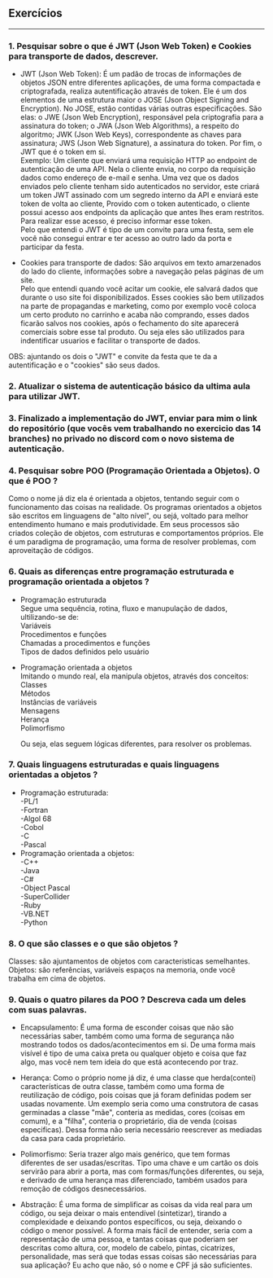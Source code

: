 ## Exercícios
---

### 1. Pesquisar sobre o que é JWT (Json Web Token) e Cookies para transporte de dados, descrever.

- JWT (Json Web Token):
É  um padão de trocas de informações de objetos JSON entre diferentes aplicações, de uma forma compactada e criptografada, realiza autentificação através de token. Ele é um dos elementos de uma estrutura maior o JOSE (Json Object Signing and Encryption). No JOSE, estão contidas várias outras especificações. São elas: o JWE (Json Web Encryption), responsável pela criptografia para a assinatura do token; o JWA (Json Web Algorithms), a respeito do algoritmo; JWK (Json Web Keys), correspondente as chaves para assinatura; JWS (Json Web Signature), a assinatura do token. Por fim, o JWT que é o token em si.<br>
Exemplo: Um cliente que enviará uma requisição HTTP ao endpoint de autenticação de uma API. Nela o cliente envia, no corpo da requisição dados como endereço de e-mail e senha. Uma vez que os dados enviados pelo cliente tenham sido autenticados no servidor, este criará um token JWT assinado com um segredo interno da API e enviará este token de volta ao cliente, Provido com o token autenticado, o cliente possui acesso aos endpoints da aplicação que antes lhes eram restritos. Para realizar esse acesso, é preciso informar esse token.<br>
Pelo que entendi o JWT é tipo de um convite para uma festa, sem ele você não consegui entrar e ter acesso ao outro lado da porta e participar da festa.

- Cookies para transporte de dados:
São arquivos em texto amarzenados do lado do cliente, informações sobre a navegação pelas páginas de um site.<br>
Pelo que entendi quando você acitar um cookie, ele salvará dados que durante o uso site foi disponibilizados. Esses cookies são bem utilizados na parte de propagandas e marketing, como por exemplo você coloca um certo produto no carrinho e acaba não comprando, esses dados ficarão salvos nos cookies, após o fechamento do site aparecerá comerciais sobre esse tal produto. Ou seja eles são utilizados para indentificar usuarios e facilitar o transporte de dados.

OBS: ajuntando os dois o "JWT" e convite da festa que te da a autentificação e o "cookies" são seus dados.

### 2. Atualizar o sistema de autenticação básico da ultima aula para utilizar JWT.

### 3. Finalizado a implementação do JWT, enviar para mim o link do repositório (que vocês vem trabalhando no exercicio das 14 branches) no privado no discord com o novo sistema de autenticação.

### 4. Pesquisar sobre POO (Programação Orientada a Objetos). O que é POO ?
Como o nome já diz ela é orientada a objetos, tentando seguir com o funcionamento das coisas na realidade. Os programas orientados a objetos são escritos em linguagens de "alto nível", ou sejá, voltado para melhor entendimento humano e mais produtividade. Em seus processos são criados coleção de objetos, com estruturas e comportamentos próprios. Ele é um paradigma de programação, uma forma de resolver problemas, com aproveitação de códigos.

### 6. Quais as diferenças entre programação estruturada e programação orientada a objetos ?
- Programação estruturada<br>
Segue uma sequência, rotina, fluxo e manupulação de dados, ultilizando-se de:<br>
    Variáveis<br>
    Procedimentos e funções<br>
    Chamadas a procedimentos e funções<br>
    Tipos de dados definidos pelo usuário<br>

- Programação orientada a objetos<br>
Imitando o mundo real, ela manipula objetos, através dos conceitos:<br>
  Classes<br>
  Métodos	<br>
  Instâncias de variáveis<br>
  Mensagens	<br>
  Herança	<br>
  Polimorfismo<br>

  Ou seja, elas seguem lógicas diferentes, para resolver os problemas.

### 7. Quais linguagens estruturadas e quais linguagens orientadas a objetos ?
- Programação estruturada:<br>
-PL/1<br>
-Fortran<br>
-Algol 68<br>
-Cobol<br>
-C<br>
-Pascal<br>
- Programação orientada a objetos:<br>
-C++<br>
-Java<br>
-C#<br>
-Object Pascal<br>
-SuperCollider<br>
-Ruby<br>
-VB.NET<br>
-Python<br>

### 8. O que são classes e o que são objetos ?
Classes: são ajuntamentos de objetos com caracteristicas semelhantes.<br>
Objetos: são referências, variáveis espaços na memoria, onde você trabalha em cima de objetos.

### 9. Quais o quatro pilares da POO ? Descreva cada um deles com suas palavras. 
- Encapsulamento: É uma forma de esconder coisas que não são necessárias saber, também como uma forma de segurança não mostrando todos os dados/acontecimentos em si. De uma forma mais visível é tipo de uma caixa preta ou qualquer objeto e coisa que faz algo, mas você nem tem ideia do que está acontecendo por traz.

- Herança: Como o próprio nome já diz, é uma classe que herda(contei) características de outra classe, também como uma forma de reutilização de código, pois coisas que já foram definidas podem ser usadas novamente. Um exemplo seria como uma construtora de casas germinadas a classe "mãe", conteria as medidas, cores (coisas em comum), e a "filha", conteria o proprietário, dia de venda (coisas especificas). Dessa forma não seria necessário reescrever as mediadas da casa para cada proprietário.

- Polimorfismo: Seria trazer algo mais genérico, que tem formas diferentes de ser usadas/escritas. Tipo uma chave e um cartão os dois servirão para abrir a porta, mas com formas/funções diferentes, ou seja, e derivado de uma herança mas diferenciado, também usados para remoção de códigos desnecessários.

- Abstração: É uma forma de simplificar as coisas da vida real para um código, ou seja deixar o mais entendível (sintetizar), tirando a complexidade e deixando pontos específicos, ou seja, deixando o código o menor possível. A forma mais fácil de entender, seria com a representação de uma pessoa, e tantas coisas que poderiam ser descritas como altura, cor, modelo de cabelo, pintas, cicatrizes, personalidade, mas será que todas essas coisas são necessárias para sua aplicação? Eu acho que não, só o nome e CPF já são suficientes.
